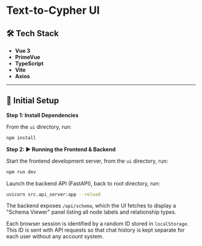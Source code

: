 # Text-to-Cypher UI

## 🛠 Tech Stack

- **Vue 3**
- **PrimeVue**
- **TypeScript**
- **Vite**
- **Axios**

---

## 🚀 Initial Setup

**Step 1: Install Dependencies**

From the `ui` directory, run:

```bash
npm install
```

**Step 2: ▶️ Running the Frontend & Backend**

Start the frontend development server, from the `ui` directory, run:
```bash
npm run dev
```

Launch the backend API (FastAPI), back to root directory, run:
```bash
uvicorn src.api_server:app --reload
```

The backend exposes `/api/schema`, which the UI fetches to display a "Schema Viewer" panel listing all node labels and relationship types.

Each browser session is identified by a random ID stored in `localStorage`. This
ID is sent with API requests so that chat history is kept separate for each user
without any account system.

